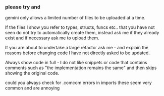 ### please try and

gemini only allows a limited number of files to be uploaded at a time.

If the files I show you refer to types, structs, funcs etc.. that you have not seen
do not try to automatically create them, instead ask me if they already exist and if 
necessary ask me to upload them.

If you are about to undertake a large refactor ask me - 
and explain the reasons before changing code I have not directly asked to be updated.

Always show code in full - I do not like snippets or code that contains comments such as 
"the implementation remains the same" and then skips showing the original code.

could you always check for .comcom errors in imports these seem very common and are annoying
